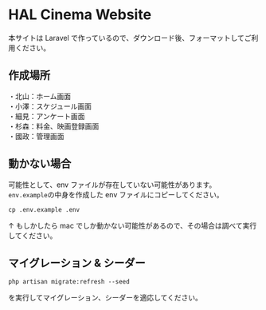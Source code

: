 # HAL Cinema Website

本サイトは Laravel で作っているので、ダウンロード後、フォーマットしてご利用ください。

## 作成場所

・北山：ホーム画面  
・小澤：スケジュール画面  
・細見：アンケート画面  
・杉森：料金、映画登録画面  
・國政：管理画面

## 動かない場合

可能性として、env ファイルが存在していない可能性があります。  
`env.example`の中身を作成した env ファイルにコピーしてください。

```
cp .env.example .env
```

↑ もしかしたら mac でしか動かない可能性があるので、その場合は調べて実行してください。

## マイグレーション & シーダー

```
php artisan migrate:refresh --seed
```

を実行してマイグレーション、シーダーを適応してください。
